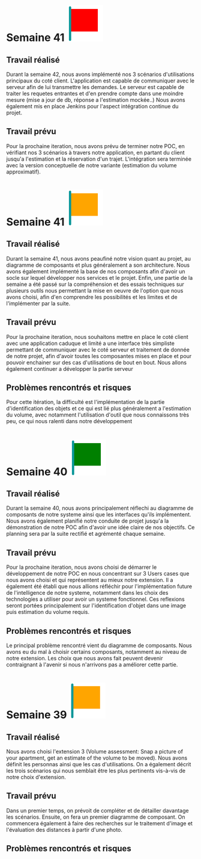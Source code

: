# Semaine 41 ![Red flag](../docs/images/flags/red.svg)

## Travail réalisé

Durant la semaine 42, nous avons implémenté nos 3 scénarios d'utilisations principaux du coté client. L'application est capable de communiquer avec le serveur afin de lui transmettre les demandes. Le serveur est capable de traiter les requetes entrantes et d'en prendre compte dans une moindre mesure (mise a jour de db, réponse a l'estimation mockée..)
Nous avons également mis en place Jenkins pour l'aspect intégration continue du projet.

## Travail prévu

Pour la prochaine iteration, nous avons prévu de terminer notre POC, en vérifiant nos 3 scénarios à travers notre application, en partant du client jusqu'a l'estimation et la réservation d'un trajet. L'intégration sera terminée avec la version conceptuelle de notre variante (estimation du volume approximatif).

# Semaine 41 ![Orange flag](../docs/images/flags/orange.svg)

## Travail réalisé

Durant la semaine 41, nous avons peaufiné notre vision quant au projet, au diagramme de composants et plus généralement a son architecture. Nous avons également implémenté la base de nos composants afin d'avoir un socle sur lequel développer nos services et le projet. Enfin, une partie de la semaine a été passé sur la compréhension et des essais techniques sur plusieurs outils nous permettant la mise en oeuvre de l'option que nous avons choisi, afin d'en comprendre les possibilités et les limites et de l'implémenter par la suite.

## Travail prévu

Pour la prochaine iteration, nous souhaitons mettre en place le coté client avec une application caduque et limité a une interface très simpliste permettant de communiquer avec le coté serveur et traitement de donnée de notre projet, afin d'avoir toutes les composantes mises en place et pour pouvoir enchainer sur des cas d'utilisations de bout en bout. Nous allons également continuer a développer la partie serveur

## Problèmes rencontrés et risques

Pour cette itération, la difficulté est l'implémentation de la partie d'identification des objets et ce qui est lié plus généralement a l'estimation du volume, avec notamment l'utilisation d'outil que nous connaissons très peu, ce qui nous ralenti dans notre développement

# Semaine 40 ![Green flag](../docs/images/flags/green.svg)

## Travail réalisé

Durant la semaine 40, nous avons principalement réflechi au diagramme de composants de notre systeme ainsi que les interfaces qu'ils implémentent. Nous avons également planifié notre conduite de projet jusqu'a la démonstration de notre POC afin d'avoir une idée claire de nos objectifs. Ce planning sera par la suite rectifié et agrémenté chaque semaine.

## Travail prévu

Pour la prochaine iteration, nous avons choisi de démarrer le développement de notre POC en nous concentrant sur 3 Users cases que nous avons choisi et qui représentent au mieux notre extension.
Il a également été établi que nous allions réfléchir pour l'implémentation future de l'intelligence de notre systeme, notamment dans les choix des technologies a utiliser pour avoir un systeme fonctionnel. Ces reflexions seront portées principalement sur l'identification d'objet dans une image puis estimation du volume requis.

## Problèmes rencontrés et risques

Le principal problème rencontré vient du diagramme de composants. Nous avons eu du mal à choisir certains composants, notamment au niveau de notre extension. Les choix que nous avons fait peuvent devenir contraignant à l'avenir si nous n'arrivons pas a améliorer cette partie.


# Semaine 39 ![Orange flag](../docs/images/flags/orange.svg)

## Travail réalisé

Nous avons choisi l'extension 3 (Volume assessment: Snap a picture of your apartment, get an estimate of the volume to be moved).
Nous avons définit les personnas ainsi que les cas d'utilisations.
On a également décrit les trois scénarios qui nous semblait être les plus pertinents vis-à-vis de notre choix d'extension.

## Travail prévu

Dans un premier temps, on prévoit de compléter et de détailler davantage les scénarios.
Ensuite, on fera un premier diagramme de composant.
On commencera également à faire des recherches sur le traitement d'image et l'évaluation des distances à partir d'une photo.

## Problèmes rencontrés et risques

